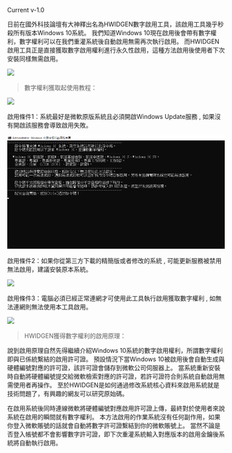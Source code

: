 Current v-1.0

日前在國外科技論壇有大神釋出名為HWIDGEN數字啟用工具，該啟用工具幾乎秒殺所有版本Windows 10系統。
我們知道Windows 10現在啟用後會帶有數字權利，數字權利可以在我們重灌系統後自動啟用無需再次執行啟用。
而HWIDGEN啟用工具正是直接獲取數字啟用權利進行永久性啟用，這種方法啟用後使用者下次安裝同樣無需啟用。

![](./5460.jpg)

> 數字權利獲取起使用教程：

![](./5460.bmp)

啟用條件1：系統最好是微軟原版系統且必須開啟Windows Update服務 , 如果沒有開啟該服務會導致啟用失敗。

![](./5467.jpg)

啟用條件2：如果你從第三方下載的精簡版或者修改的系統 ,  可能更新服務被禁用無法啟用，建議安裝原本系統。

![](./5460.jpg)

啟用條件3：電腦必須已經正常連網才可使用此工具執行啟用獲取數字權利 ,  如無法連網則無法使用本工具啟用。

![](./5460.jpg)

> HWIDGEN獲得數字權利的啟用原理：

說到啟用原理自然先得繼續介紹Windows 10系統的數字啟用權利，所謂數字權利即與已係統繫結的啟用許可證。
預設情況下當Windows 10被啟用後會自動生成與硬體編號對應的許可證，該許可證會儲存到微軟公司伺服器上。
當系統重新安裝時自動將硬體編號提交給微軟檢索對應的許可證，若許可證符合則系統自動啟用無需使用者再操作。
至於HWIDGEN是如何通過修改系統核心資料來啟用系統就是技術問題了，有興趣的網友可以研究原始碼。

在啟用系統後同時連線微軟將硬體編號對應啟用許可證上傳，最終對於使用者來說系統在啟用的瞬間就有數字權利。
本方法啟用的作業系統沒有任何副作用，如果你登入微軟賬號的話就會自動將數字許可證繫結到你的微軟賬號上。
當然不論是否登入帳號都不會影響數字許可證，即下次重灌系統輸入對應版本的啟用金鑰後系統將自動執行啟用。
